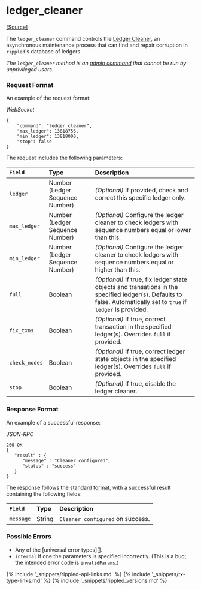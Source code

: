 # ledger_cleaner
[[Source]<br>](https://github.com/ripple/rippled/blob/df54b47cd0957a31837493cd69e4d9aade0b5055/src/ripple/rpc/handlers/LedgerCleaner.cpp "Source")

The `ledger_cleaner` command controls the [Ledger Cleaner](https://github.com/ripple/rippled/blob/f313caaa73b0ac89e793195dcc2a5001786f916f/src/ripple/app/ledger/README.md#the-ledger-cleaner), an asynchronous maintenance process that can find and repair corruption in `rippled`'s database of ledgers.

_The `ledger_cleaner` method is an [admin command](#connecting-to-rippled) that cannot be run by unprivileged users._

### Request Format
An example of the request format:

<!-- MULTICODE_BLOCK_START -->

*WebSocket*

```
{
    "command": "ledger_cleaner",
    "max_ledger": 13818756,
    "min_ledger": 13818000,
    "stop": false
}
```

<!-- MULTICODE_BLOCK_END -->

The request includes the following parameters:

| `Field`       | Type                            | Description                |
|:--------------|:--------------------------------|:---------------------------|
| `ledger`      | Number (Ledger Sequence Number) | _(Optional)_ If provided, check and correct this specific ledger only. |
| `max_ledger`  | Number (Ledger Sequence Number) | _(Optional)_ Configure the ledger cleaner to check ledgers with sequence numbers equal or lower than this. |
| `min_ledger`  | Number (Ledger Sequence Number) | _(Optional)_ Configure the ledger cleaner to check ledgers with sequence numbers equal or higher than this. |
| `full`        | Boolean                         | _(Optional)_ If true, fix ledger state objects and transations in the specified ledger(s). Defaults to false. Automatically set to `true` if `ledger` is provided. |
| `fix_txns`    | Boolean                         | _(Optional)_ If true, correct transaction in the specified ledger(s). Overrides `full` if provided. |
| `check_nodes` | Boolean                         | _(Optional)_ If true, correct ledger state objects in the specified ledger(s). Overrides `full` if provided. |
| `stop`        | Boolean                         | _(Optional)_ If true, disable the ledger cleaner. |

### Response Format

An example of a successful response:

<!-- MULTICODE_BLOCK_START -->

*JSON-RPC*

```
200 OK
{
   "result" : {
      "message" : "Cleaner configured",
      "status" : "success"
   }
}

```

<!-- MULTICODE_BLOCK_END -->

The response follows the [standard format](#response-formatting), with a successful result containing the following fields:

| `Field`   | Type   | Description                      |
|:----------|:-------|:---------------------------------|
| `message` | String | `Cleaner configured` on success. |

### Possible Errors

* Any of the [universal error types][].
* `internal` if one the parameters is specified incorrectly. (This is a bug; the intended error code is `invalidParams`.)

<!--{# common link defs #}-->
{% include '_snippets/rippled-api-links.md' %}
{% include '_snippets/tx-type-links.md' %}
{% include '_snippets/rippled_versions.md' %}
